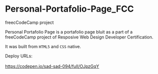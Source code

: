 # Personal-Portafolio-Page_FCC
freecCodeCamp project

Personal Portafolio Page is a portafolio page bluit as a part of a freeCodeCamp project of Resposive Web Design Developer Certification.

It was built from `HTML5` and `CSS` native.

Deploy URLs: <br>
 <br>
https://codepen.io/sad-sad-094/full/OJpzGqY
